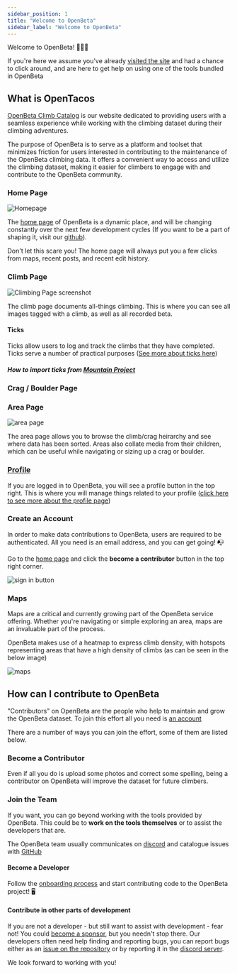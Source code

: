 ```yaml
---
sidebar_position: 1
title: "Welcome to OpenBeta"
sidebar_label: "Welcome to OpenBeta"
---
```


Welcome to OpenBeta! 🥳🥳🥳

If you're here we assume you've already [visited the site](https://openbeta.io) and had a chance to click around, and are here to get help on using one of the tools bundled in OpenBeta

## What is OpenTacos

[OpenBeta Climb Catalog](https://github.com/openbeta/open-tacos) is our website dedicated to providing users with a seamless experience while working with the climbing dataset during their climbing adventures.

The purpose of OpenBeta is to serve as a platform and toolset that minimizes friction for users interested in contributing to the maintenance of the OpenBeta climbing data. It offers a convenient way to access and utilize the climbing dataset, making it easier for climbers to engage with and contribute to the OpenBeta community.

### Home Page

![Homepage](/img/tutorial/opentacos/homepage.png)

The [home page](https://openbeta.io) of OpenBeta is a dynamic place, and will be changing constantly over the next few development cycles (If you want to be a part of shaping it, visit our [github](https://github.com/OpenBeta)).

Don't let this scare you! The home page will always put you a few clicks from maps, recent posts, and recent edit history.

### Climb Page

![Climbing Page screenshot](/img/tutorial/opentacos/climb-page.png)

The climb page documents all-things climbing. This is where you can see all images tagged with a climb, as well as all recorded beta.

#### Ticks

Ticks allow users to log and track the climbs that they have completed. Ticks serve a number of practical purposes ([See more about ticks here](/how-to-contribute/contributing-data/user-related#ticks))

##### How to import ticks from [Mountain Project](https://mountainproject.com)

### Crag / Boulder Page

### Area Page

![area page](/img/tutorial/opentacos/area-page.png)

The area page allows you to browse the climb/crag heirarchy and see where data has been sorted. Areas also collate media from their children, which can be useful while navigating or sizing up a crag or boulder.

### [Profile](/how-to-contribute/using-opentacos/profile-and-photos)

If you are logged in to OpenBeta, you will see a profile button in the top right. This is where you will manage things related to your profile ([click here to see more about the profile page](/how-to-contribute/using-opentacos/profile-and-photos))

### Create an Account

In order to make data contributions to OpenBeta, users are required to be authenticated. All you need is an email address, and you can get going! 📭

Go to the [home page](https://openbeta.io) and click the **become a contributor** button in the top right corner.

![sign in button](/img/tutorial/opentacos/sign-in.png)

### Maps

Maps are a critical and currently growing part of the OpenBeta service offering. Whether you're navigating or simple exploring an area, maps are an invaluable part of the process.

OpenBeta makes use of a heatmap to express climb density, with hotspots representing areas that have a high density of climbs (as can be seen in the below image)

![maps](/img/tutorial/opentacos/map-page.png)

## How can I contribute to OpenBeta

"Contributors" on OpenBeta are the people who help to maintain and grow the OpenBeta dataset. To join this effort all you need is [an account](#create-an-account)

There are a number of ways you can join the effort, some of them are listed below.

### Become a Contributor

Even if all you do is upload some photos and correct some spelling, being a contributor on OpenBeta will improve the dataset for future climbers.

### Join the Team

If you want, you can go beyond working with the tools provided by OpenBeta. This could be to **work on the tools themselves** or to assist the developers that are.

The OpenBeta team usually communicates on [discord](https://discord.gg/RFufzsqRmJ) and catalogue issues with [GitHub](https://github.com/openbeta/open-tacos)

#### Become a Developer

Follow the [onboarding process](/how-to-contribute/onboarding-checklist) and start contributing code to the OpenBeta project! 🖥

#### Contribute in other parts of development

If you are not a developer - but still want to assist with development - fear not! You could [become a sponsor](/support-us), but you needn't stop there. Our developers often need help finding and reporting bugs, you can report bugs either as an [issue on the repository](https://github.com/openbeta/open-tacos/issues) or by reporting it in the [discord server](https://discord.gg/RFufzsqRmJ).

We look forward to working with you!
